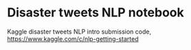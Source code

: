 # Disaster tweets NLP notebook 
Kaggle disaster tweets NLP intro submission code, https://www.kaggle.com/c/nlp-getting-started 
